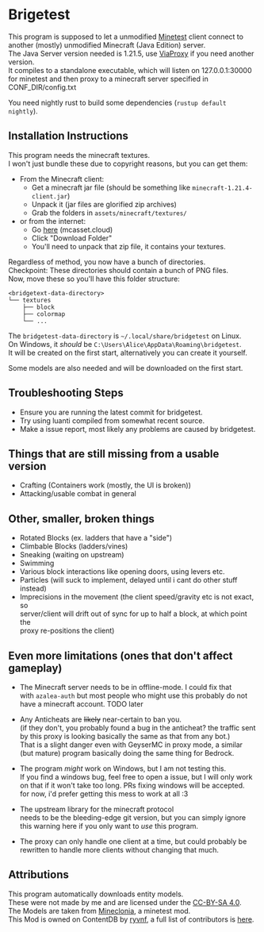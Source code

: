 # Brigetest

This program is supposed to let a unmodified [Minetest](https://github.com/minetest/minetest) client connect to  
another (mostly) unmodified Minecraft (Java Edition) server.  
The Java Server version needed is 1.21.5, use [ViaProxy](https://github.com/ViaVersion/ViaProxy) if you need another version.  
It compiles to a standalone executable, which will listen on 127.0.0.1:30000  
for minetest and then proxy to a minecraft server specified in CONF_DIR/config.txt  

You need nightly rust to build some dependencies (`rustup default nightly`).  

## Installation Instructions

This program needs the minecraft textures.  
I won't just bundle these due to copyright reasons, but you can get them:  

* From the Minecraft client:  
  * Get a minecraft jar file (should be something like `minecraft-1.21.4-client.jar`)  
  * Unpack it (jar files are glorified zip archives)  
  * Grab the folders in `assets/minecraft/textures/`  
* or from the internet:  
  * Go [here](https://mcasset.cloud/1.21.5/assets/minecraft/textures) (mcasset.cloud)  
  * Click "Download Folder"  
  * You'll need to unpack that zip file, it contains your textures.  

Regardless of method, you now have a bunch of directories.  
Checkpoint: These directories should contain a bunch of PNG files.  
Now, move these so you'll have this folder structure:

```text
<bridgetext-data-directory>
└── textures
    ├── block
    ├── colormap
    └── ...
```

The `bridgetest-data-directory` is `~/.local/share/bridgetest` on Linux.  
On Windows, it *should* be `C:\Users\Alice\AppData\Roaming\bridgetest`.  
It will be created on the first start, alternatively you can create it yourself.  

Some models are also needed and will be downloaded on the first start.  

## Troubleshooting Steps

* Ensure you are running the latest commit for bridgetest.  
* Try using luanti compiled from somewhat recent source.  
* Make a issue report, most likely any problems are caused by bridgetest.  

## Things that are still missing from a usable version

* Crafting (Containers work (mostly, the UI is broken))  
* Attacking/usable combat in general  

## Other, smaller, broken things

* Rotated Blocks (ex. ladders that have a "side")  
* Climbable Blocks (ladders/vines)  
* Sneaking (waiting on upstream)  
* Swimming  
* Various block interactions like opening doors, using levers etc.  
* Particles (will suck to implement, delayed until i cant do other stuff instead)  
* Imprecisions in the movement (the client speed/gravity etc is not exact, so  
  server/client will drift out of sync for up to half a block, at which point the  
  proxy re-positions the client)

## Even more limitations (ones that don't affect gameplay)

* The Minecraft server needs to be in offline-mode. I could fix that  
  with `azalea-auth` but most people who might use this probably do not  
  have a minecraft account. TODO later  

* Any Anticheats are ~~likely~~ near-certain to ban you.  
  (if they don't, you probably found a bug in the anticheat? the traffic sent  
  by this proxy is looking basically the same as that from any bot.)  
  That is a slight danger even with GeyserMC in proxy mode, a similar  
  (but mature) program basically doing the same thing for Bedrock.  

* The program *might* work on Windows, but I am not testing this.  
  If you find a windows bug, feel free to open a issue, but I will only work  
  on that if it won't take too long. PRs fixing windows will be accepted.  
  for now, i'd prefer getting this mess to work at all :3  

* The upstream library for the minecraft protocol  
  needs to be the bleeding-edge git version, but you can simply ignore  
  this warning here if you only want to *use* this program.  

* The proxy can only handle one client at a time, but could probably be  
  rewritten to handle more clients without changing that much.  

## Attributions

This program automatically downloads entity models.  
These were not made by me and are licensed under the [CC-BY-SA 4.0](https://creativecommons.org/licenses/by-sa/4.0/legalcode.en).  
The Models are taken from [Mineclonia](https://content.minetest.net/packages/ryvnf/mineclonia/), a minetest mod.  
This Mod is owned on ContentDB by [ryvnf](https://content.minetest.net/users/ryvnf/), a full list of contributors is [here](https://codeberg.org/mineclonia/mineclonia/src/branch/main/CREDITS.md).  
